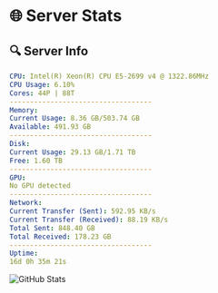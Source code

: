 # 🌐 Server Stats
## 🔍 Server Info
```yaml
CPU: Intel(R) Xeon(R) CPU E5-2699 v4 @ 1322.86MHz
CPU Usage: 6.10%
Cores: 44P | 88T
-----------------------------------
Memory:
Current Usage: 8.36 GB/503.74 GB
Available: 491.93 GB
-----------------------------------
Disk:
Current Usage: 29.13 GB/1.71 TB
Free: 1.60 TB
-----------------------------------
GPU:
No GPU detected
-----------------------------------
Network:
Current Transfer (Sent): 592.95 KB/s
Current Transfer (Received): 88.19 KB/s
Total Sent: 848.40 GB
Total Received: 178.23 GB
-----------------------------------
Uptime:
16d 0h 35m 21s
```
![GitHub Stats](https://img.shields.io/badge/Updated-2025-05-05_17:44:09-blue)